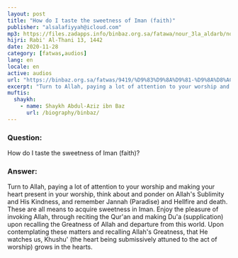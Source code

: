 ```yaml
---
layout: post
title: "How do I taste the sweetness of Iman (faith)"
publisher: "alsalafiyyah@icloud.com"
mp3: https://files.zadapps.info/binbaz.org.sa/fatawa/nour_3la_aldarb/nour_291/29122.mp3
hijri: Rabi' Al-Thani 13, 1442
date: 2020-11-28
category: [fatwas,audios]
lang: en
locale: en
active: audios
url: "https://binbaz.org.sa/fatwas/9419/%D9%83%D9%8A%D9%81-%D9%8A%D8%AC%D8%AF-%D8%A7%D9%84%D9%85%D8%B3%D9%84%D9%85-%D8%AD%D9%84%D8%A7%D9%88%D8%A9-%D8%A7%D9%84%D8%A7%D9%8A%D9%85%D8%A7%D9%86"
excerpt: "Turn to Allah, paying a lot of attention to your worship and making your heart present in your worship, think about and ponder on Allah's Sublimity and His Kindness, and remember Jannah (Paradise) and Hellfire and death."
muftis:
  shaykh: 
    - name: Shaykh Abdul-Aziz ibn Baz
      url: /biography/binbaz/
---
```


### Question: 
How do I taste the sweetness of Iman (faith)?

### Answer: 
Turn to Allah, paying a lot of attention to your worship and making your heart present in your worship, think about and ponder on Allah's Sublimity and His Kindness, and remember Jannah (Paradise) and Hellfire and death. These are all means to acquire sweetness in Iman. Enjoy the pleasure of invoking Allah, through reciting the Qur'an and making Du'a (supplication) upon recalling the Greatness of Allah and departure from this world. Upon contemplating these matters and recalling Allah's Greatness, that He watches us, Khushu' (the heart being submissively attuned to the act of worship) grows in the hearts.
